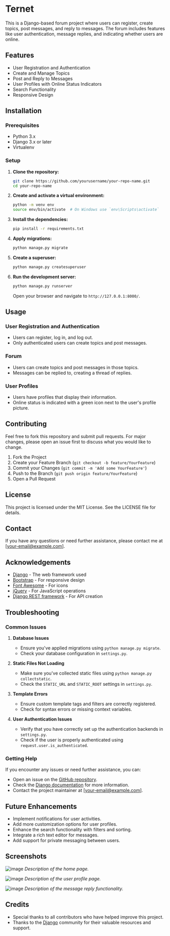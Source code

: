 # Ternet

This is a Django-based forum project where users can register, create topics, post messages, and reply to messages. The forum includes features like user authentication, message replies, and indicating whether users are online.

## Features

- User Registration and Authentication
- Create and Manage Topics
- Post and Reply to Messages
- User Profiles with Online Status Indicators
- Search Functionality
- Responsive Design

## Installation

### Prerequisites

- Python 3.x
- Django 3.x or later
- Virtualenv

### Setup

1. **Clone the repository:**

    ```sh
    git clone https://github.com/yourusername/your-repo-name.git
    cd your-repo-name
    ```

2. **Create and activate a virtual environment:**

    ```sh
    python -m venv env
    source env/bin/activate  # On Windows use `env\Scripts\activate`
    ```

3. **Install the dependencies:**

    ```sh
    pip install -r requirements.txt
    ```

4. **Apply migrations:**

    ```sh
    python manage.py migrate
    ```

5. **Create a superuser:**

    ```sh
    python manage.py createsuperuser
    ```

6. **Run the development server:**

    ```sh
    python manage.py runserver
    ```

    Open your browser and navigate to `http://127.0.0.1:8000/`.

## Usage

### User Registration and Authentication

- Users can register, log in, and log out.
- Only authenticated users can create topics and post messages.

### Forum

- Users can create topics and post messages in those topics.
- Messages can be replied to, creating a thread of replies.

### User Profiles

- Users have profiles that display their information.
- Online status is indicated with a green icon next to the user's profile picture.

## Contributing

Feel free to fork this repository and submit pull requests. For major changes, please open an issue first to discuss what you would like to change.

1. Fork the Project
2. Create your Feature Branch (`git checkout -b feature/YourFeature`)
3. Commit your Changes (`git commit -m 'Add some YourFeature'`)
4. Push to the Branch (`git push origin feature/YourFeature`)
5. Open a Pull Request

## License

This project is licensed under the MIT License. See the LICENSE file for details.

## Contact

If you have any questions or need further assistance, please contact me at [your-email@example.com].

## Acknowledgements

- [Django](https://www.djangoproject.com/) - The web framework used
- [Bootstrap](https://getbootstrap.com/) - For responsive design
- [Font Awesome](https://fontawesome.com/) - For icons
- [jQuery](https://jquery.com/) - For JavaScript operations
- [Django REST framework](https://www.django-rest-framework.org/) - For API creation

## Troubleshooting

### Common Issues

1. **Database Issues**
    - Ensure you've applied migrations using `python manage.py migrate`.
    - Check your database configuration in `settings.py`.

2. **Static Files Not Loading**
    - Make sure you've collected static files using `python manage.py collectstatic`.
    - Check the `STATIC_URL` and `STATIC_ROOT` settings in `settings.py`.

3. **Template Errors**
    - Ensure custom template tags and filters are correctly registered.
    - Check for syntax errors or missing context variables.

4. **User Authentication Issues**
    - Verify that you have correctly set up the authentication backends in `settings.py`.
    - Check if the user is properly authenticated using `request.user.is_authenticated`.

### Getting Help

If you encounter any issues or need further assistance, you can:

- Open an issue on the [GitHub repository](https://github.com/yourusername/your-repo-name/issues).
- Check the [Django documentation](https://docs.djangoproject.com/en/stable/) for more information.
- Contact the project maintainer at [your-email@example.com].

## Future Enhancements

- Implement notifications for user activities.
- Add more customization options for user profiles.
- Enhance the search functionality with filters and sorting.
- Integrate a rich text editor for messages.
- Add support for private messaging between users.

## Screenshots

![image](https://github.com/Misha2007/ternet/assets/55316381/76b4e4e4-3e62-456d-9a84-203b46b4cf26)
*Description of the home page.*

![image](https://github.com/Misha2007/ternet/assets/55316381/80d42fb2-163c-4724-806e-42a40f6f61bf)
*Description of the user profile page.*

![image](https://github.com/Misha2007/ternet/assets/55316381/566abf7c-463b-4e14-b7a0-98c1f2a788ba)
*Description of the message reply functionality.*

## Credits

- Special thanks to all contributors who have helped improve this project.
- Thanks to the [Django](https://www.djangoproject.com/) community for their valuable resources and support.



